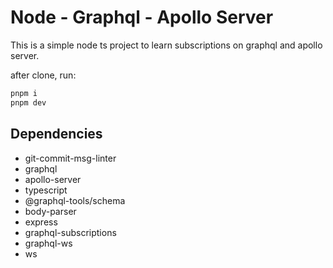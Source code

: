 # Node - Graphql - Apollo Server

This is a simple node ts project to learn subscriptions on graphql and apollo server.

after clone, run:

```sh
pnpm i
pnpm dev
```

## Dependencies

- git-commit-msg-linter
- graphql
- apollo-server
- typescript
- @graphql-tools/schema
- body-parser
- express
- graphql-subscriptions
- graphql-ws
- ws
